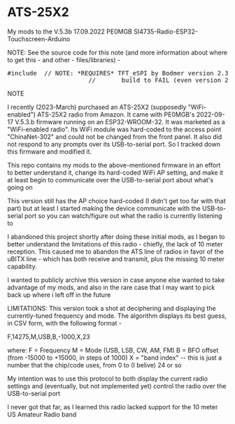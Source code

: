 # ATS-25X2
My mods to the V.5.3b 17.09.2022 PE0MGB SI4735-Radio-ESP32-Touchscreen-Arduino



NOTE: See the source code for this note (and more information about where to get this - and other - files/libraries) -
<pre>
#include <TFT_eSPI.h> // NOTE: *REQUIRES* TFT_eSPI by Bodmer version 2.3.70 - Attempting to upgrade to newer versions causes this
                      //       build to FAIL (even version 2.4.2 FAILS)
</pre>
NOTE




I recently (2023-March) purchased an ATS-25X2 (supposedly "WiFi-enabled") ATS-25X2 radio from Amazon. It came with PE0MGB's 2022-09-17 V.5.3.b firmware running on an ESP32-WROOM-32. It was marketed as a "WiFi-enabled radio". Its WiFi module was hard-coded to the access point "ChinaNet-302" and could not be changed from the front panel. It also did not respond to any prompts over its USB-to-serial port. So I tracked down this firmware and modified it.

This repo contains my mods to the above-mentioned firmware in an effort to better understand it, change its hard-coded WiFi AP setting, and make it at least begin to communicate over the USB-to-serial port about what's going on

This version still has the AP choice hard-coded (I didn't get too far with that part) but at least I started making the device communicate with the USB-to-serial port so you can watch/figure out what the radio is currently listening to

I abandoned this project shortly after doing these initial mods, as I began to better understand the limitations of this radio - chiefly, the lack of 10 meter reception. This caused me to abandon the ATS line of radios in favor of the uBITX line - which has both receive and transmit, plus the missing 10 meter capability.

I wanted to publicly archive this version in case anyone else wanted to take advantage of my mods, and also in the rare case that I may want to pick back up where i left off in the future

LIMITATIONS: This version took a shot at deciphering and displaying the currently-tuned frequency and mode. The algorithm displays its best guess, in CSV form, with the following format -

F,14275,M,USB,B,-1000,X,23

where:
      F = Frequency
      M = Mode (USB, LSB, CW, AM, FM)
      B = BFO offset (from -15000 to +15000, in steps of 1000)
      X = "band index" -- this is just a number that the chip/code uses, from 0 to (I belive) 24 or so

My intention was to use this protocol to both display the current radio settings and (eventually, but not implemented yet) control the radio over the USB-to-serial port

I never got that far, as I learned this radio lacked support for the 10 meter US Amateur Radio band
